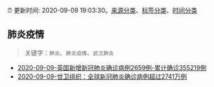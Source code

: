 :alarm_clock: 更新时间: 2020-09-09 19:03:30。[来源分类](../README.md)、[标签分类](../TAGS.md)、[时间分类](../TIMELINE.md)

## 肺炎疫情


> 关键字：`肺炎`、`肺炎疫情`、`武汉肺炎`



- [2020-09-09-英国新增新冠肺炎确诊病例2659例-累计确诊355219例](http://app.cctv.com/special/cportal/detail/arti/index.html?id=ArtiOl9T1FC4tpN8V1wmP3DF200909&isfromapp=1) 
- [2020-09-09-世卫组织：全球新冠肺炎确诊病例超过2741万例](http://app.cctv.com/special/cportal/detail/arti/index.html?id=ArtiWeAcGAHaeCCqDUHZHMTc200909&isfromapp=1) 